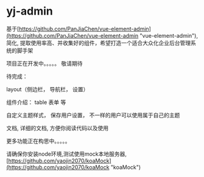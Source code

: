 # yj-admin
基于[https://github.com/PanJiaChen/vue-element-admin](https://github.com/PanJiaChen/vue-element-admin "vue-element-admin"), 简化, 提取使用率高、并收集好的组件，希望打造一个适合大众化企业后台管理系统的脚手架

项目正在开发中。。。。。 敬请期待


待完成： 

layout（侧边栏， 导航栏， 设置）

组件介绍： table 表单 等

自定义主题样式， 保存用户设置， 不一样的用户可以使用属于自己的主题


文档, 详细的文档, 方便你阅读代码以及使用


更多功能正在构思中。。。。。


请确保你安装node环境,测试使用mock本地服务器, [https://github.com/yaojin2070/koaMock](https://github.com/yaojin2070/koaMock "koaMock")

